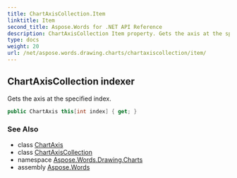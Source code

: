 ```yaml
---
title: ChartAxisCollection.Item
linktitle: Item
second_title: Aspose.Words for .NET API Reference
description: ChartAxisCollection Item property. Gets the axis at the specified index in C#.
type: docs
weight: 20
url: /net/aspose.words.drawing.charts/chartaxiscollection/item/
---
```

## ChartAxisCollection indexer

Gets the axis at the specified index.

```csharp
public ChartAxis this[int index] { get; }
```

### See Also

* class [ChartAxis](../../chartaxis/)
* class [ChartAxisCollection](../)
* namespace [Aspose.Words.Drawing.Charts](../../chartaxiscollection/)
* assembly [Aspose.Words](../../../)
